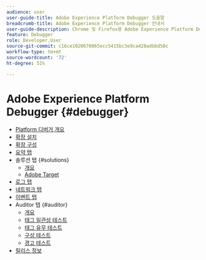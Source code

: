 ```yaml
---
audience: user
user-guide-title: Adobe Experience Platform Debugger 도움말
breadcrumb-title: Adobe Experience Platform Debugger 안내서
user-guide-description: Chrome 및 Firefox용 Adobe Experience Platform Debugger를 사용하여 Experience Platform 구현에 문제가 있는지 알아보기 위해 웹 페이지를 검사합니다.
feature: Debugger
role: Developer,User
source-git-commit: c16ce1020670065ecc5415bc3e9ca428adbbd50c
workflow-type: tm+mt
source-wordcount: '72'
ht-degree: 51%

---
```



# Adobe Experience Platform Debugger {#debugger}

* [Platform 디버거 개요](./home.md)
* [확장 설치](./install-debugger.md)
* [확장 구성](./configure-debugger.md)
* [요약 탭](./summary.md)
* 솔루션 탭 {#solutions}
   * [개요](./solutions/overview.md)
   * [Adobe Target](./solutions/target.md)
* [로그 탭](./logs.md)
* [네트워크 탭](./network.md)
* [이벤트 탭](./events.md)
* Auditor 탭 {#auditor}
   * [개요](./auditor/overview.md)
   * [태그 일관성 테스트](./auditor/tag-consistency.md)
   * [태그 유무 테스트](./auditor/tag-presence.md)
   * [구성 테스트](./auditor/configuration.md)
   * [경고 테스트](./auditor/alerts.md)
* [릴리스 정보](./release-notes.md)
